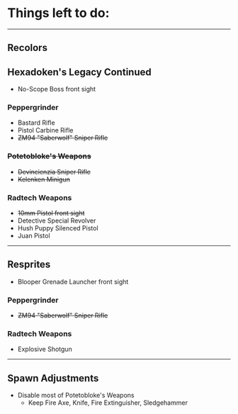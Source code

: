 # Things left to do:

---
## Recolors
## Hexadoken's Legacy Continued
- No-Scope Boss front sight

### Peppergrinder
- Bastard Rifle
- Pistol Carbine Rifle
- ~~ZM94 "Saberwolf" Sniper Rifle~~

### ~~Potetobloke's Weapons~~
- ~~Devincienzia Sniper Rifle~~
- ~~Kelenken Minigun~~

### Radtech Weapons
- ~~10mm Pistol front sight~~
- Detective Special Revolver
- Hush Puppy Silenced Pistol
- Juan Pistol

---
## Resprites

- Blooper Grenade Launcher front sight

### Peppergrinder
- ~~ZM94 "Saberwolf" Sniper Rifle~~

### Radtech Weapons
- Explosive Shotgun

---
## Spawn Adjustments
- Disable most of Potetobloke's Weapons
	- Keep Fire Axe, Knife, Fire Extinguisher, Sledgehammer